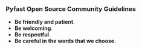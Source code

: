 ### Pyfast Open Source Community Guidelines

- **Be friendly and patient**.
- **Be welcoming**.
- **Be respectful**.
- **Be careful in the words that we choose**.
